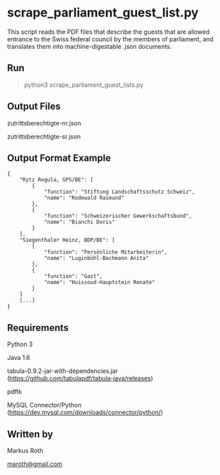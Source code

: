 # scrape_parliament_guest_list.py #

This script reads the PDF files that describe the guests that are allowed entrance to the Swiss federal council by the members of parliament, and translates them into machine-digestable .json documents.

## Run ##

> python3 scrape_parliament_guest_lists.py

## Output Files ##

zutrittsberechtigte-nr.json

zutrittsberechtigte-sr.json

## Output Format Example ##

```
{
    "Rytz Regula, GPS/BE": [
        {
            "function": "Stiftung Landschaftsschutz Schweiz",
            "name": "Rodewald Raimund"
        },
        {
            "function": "Schweizerischer Gewerkschaftsbund",
            "name": "Bianchi Doris"
        }
    ],
    "Siegenthaler Heinz, BDP/BE": [
        {
            "function": "Persönliche Mitarbeiterin",
            "name": "Luginbühl-Bachmann Anita"
        },
        {
            "function": "Gast",
            "name": "Huissoud-Hauptstein Renate"
        }
    ]
    [...]
}
```


## Requirements ##

Python 3

Java 1.6

tabula-0.9.2-jar-with-dependencies.jar (https://github.com/tabulapdf/tabula-java/releases)

pdftk

MySQL Connector/Python (https://dev.mysql.com/downloads/connector/python/)

## Written by ##

Markus Roth 

maroth@gmail.com
